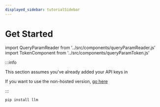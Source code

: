 ```yaml
---
displayed_sidebar: tutorialSidebar
---
```

# Get Started

import QueryParamReader from '../src/components/queryParamReader.js'
import TokenComponent from '../src/components/queryParamToken.js'

:::info

This section assumes you've already added your API keys in <TokenComponent/>

If you want to use the non-hosted version, [go here](https://docs.llm.ai/docs/#quick-start)

:::


```
pip install llm
```

<QueryParamReader/>